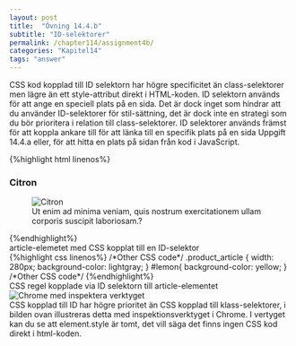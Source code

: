 ```yaml
---
layout: post
title:  "Övning 14.4.b"
subtitle: "ID-selektorer"
permalink: /chapter114/assignment4b/
categories: "Kapitel14"
tags: "answer"
---
```

CSS kod kopplad till ID selektorn har högre specificitet än class-selektorer men lägre än ett style-attribut direkt i HTML-koden. ID selektorn används för att ange en speciell plats på en sida. Det är dock inget som hindrar att du använder ID-selektorer för stil-sättning, det är dock inte en strategi som du bör prioritera i relation till class-selektorer. ID selektorer används främst för att koppla ankare till för att länka till en specifik plats på en sida Uppgift 14.4.a eller, för att hitta en plats på sidan från kod i JavaScript. 

{%highlight html linenos%}
<article class="product_article" id="lemon">
  <h3 class="product_h3">Citron</h3>
  <figure>
    <img class="product_img" src="images/fruit-lemon.jpg" alt="Citron">
    <figcaption>
      Ut enim ad minima veniam, quis nostrum exercitationem ullam corporis suscipit laboriosam.?
    </figcaption>
  </figure>
</article>
{%endhighlight%}
<figcaption>article-elemetet med CSS kopplat till en ID-selektor</figcaption>
{%highlight css linenos%}
/*Other CSS code*/
.product_article {
  width: 280px;
  background-color: lightgray;
}
#lemon{
    background-color: yellow;
}
/*Other CSS code*/
{%endhighlight%}
<figcaption>CSS regel kopplade via ID selektorn till article-elementet</figcaption>
<img src="{{ site.url | append:site.baseurl}}/assets/images/chapter14-assignment4a.png" alt="Chrome med inspektera verktyget"/>
<figcaption>CSS kopplad till ID har högre prioritet än CSS kopplad till klass-selektorer, i bilden ovan illustreras detta med inspektionsverktyget i Chrome. I vertyget kan du se att element.style är tomt, det vill säga det finns ingen CSS kod direkt i html-koden.</figcaption>
